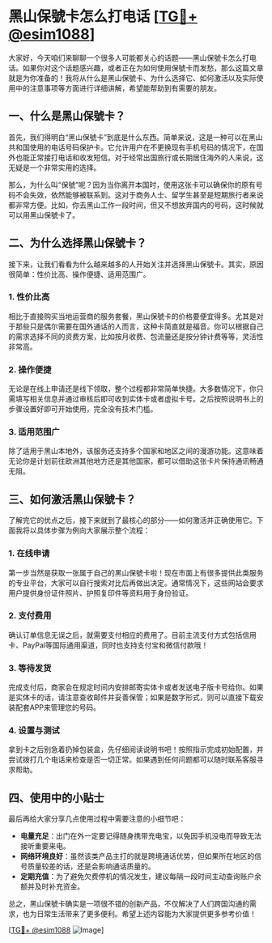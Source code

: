 # 黑山保號卡怎么打电话 [[TG💪+ @esim1088](https://t.me/s/esim1088)]

大家好，今天咱们来聊聊一个很多人可能都关心的话题——黑山保號卡怎么打电话。如果你对这个话题感兴趣，或者正在为如何使用保號卡而发愁，那么这篇文章就是为你准备的！我将从什么是黑山保號卡、为什么选择它、如何激活以及实际使用中的注意事项等方面进行详细讲解，希望能帮助到有需要的朋友。

## 一、什么是黑山保號卡？

首先，我们得明白“黑山保號卡”到底是什么东西。简单来说，这是一种可以在黑山共和国使用的电话号码保护卡。它允许用户在不更换现有手机号码的情况下，在国外也能正常接打电话和收发短信。对于经常出国旅行或长期居住海外的人来说，这无疑是一个非常实用的选择。

那么，为什么叫“保號”呢？因为当你离开本国时，使用这张卡可以确保你的原有号码不会失效，依然能够被联系到。这对于商务人士、留学生甚至是短期旅行者来说都非常方便。比如，你去黑山工作一段时间，但又不想放弃国内的号码，这时候就可以用黑山保號卡了。

## 二、为什么选择黑山保號卡？

接下来，让我们看看为什么越来越多的人开始关注并选择黑山保號卡。其实，原因很简单：性价比高、操作便捷、适用范围广。

### 1. 性价比高

相比于直接购买当地运营商的服务套餐，黑山保號卡的价格要便宜得多。尤其是对于那些只是偶尔需要在国外通话的人而言，这种卡简直就是福音。你可以根据自己的需求选择不同的资费方案，比如按月收费、包流量还是按分钟计费等等，灵活性非常高。

### 2. 操作便捷

无论是在线上申请还是线下领取，整个过程都非常简单快捷。大多数情况下，你只需填写相关信息并通过审核后即可收到实体卡或者虚拟卡号。之后按照说明书上的步骤设置好即可开始使用，完全没有技术门槛。

### 3. 适用范围广

除了适用于黑山本地外，该服务还支持多个国家和地区之间的漫游功能。这意味着无论你是计划前往欧洲其他地方还是其他国家，都可以借助这张卡片保持通讯畅通无阻。

## 三、如何激活黑山保號卡？

了解完它的优点之后，接下来就到了最核心的部分——如何激活并正确使用它。下面我将以具体步骤为例向大家展示整个流程：

### 1. 在线申请

第一步当然是获取一张属于自己的黑山保號卡啦！现在市面上有很多提供此类服务的专业平台，大家可以自行搜索对比后再做出决定。通常情况下，这些网站会要求用户提供身份证件照片、护照复印件等资料用于身份验证。

### 2. 支付费用

确认订单信息无误之后，就需要支付相应的费用了。目前主流支付方式包括信用卡、PayPal等国际通用渠道，同时也支持支付宝和微信付款哦！

### 3. 等待发货

完成支付后，商家会在规定时间内安排邮寄实体卡或者发送电子版卡号给你。如果是实体卡的话，请注意查收邮件并妥善保管；如果是数字形式，则可以直接下载安装配套APP来管理您的号码。

### 4. 设置与测试

拿到卡之后别急着扔掉包装盒，先仔细阅读说明书吧！按照指示完成初始配置，并尝试拨打几个电话来检查是否一切正常。如果遇到任何问题都可以随时联系客服寻求帮助。

## 四、使用中的小贴士

最后再给大家分享几点使用过程中需要注意的小细节吧：

- **电量充足**：出门在外一定要记得随身携带充电宝，以免因手机没电而导致无法接听重要来电。
- **网络环境良好**：虽然该类产品主打的就是跨境通话优势，但如果所在地区的信号质量较差的话，还是会影响通话质量的。
- **定期充值**：为了避免欠费停机的情况发生，建议每隔一段时间主动查询账户余额并及时补充资金。

总之，黑山保號卡确实是一项很不错的创新产品，不仅解决了人们跨国沟通的需求，也为日常生活带来了更多便利。希望上述内容能为大家提供更多参考价值！

[[TG💪+ @esim1088](https://t.me/s/esim1088) ![Image](https://i.postimg.cc/4NQfJmqS/Snipaste-2025-05-13-00-14-12.png)]